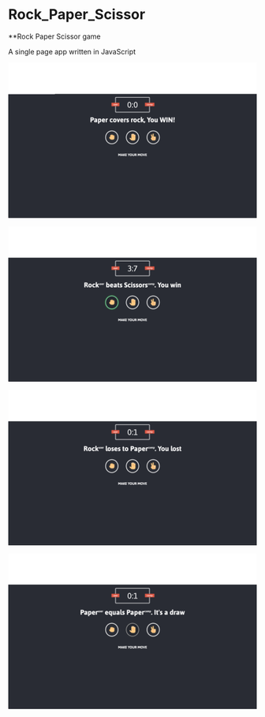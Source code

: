 # Rock_Paper_Scissor
**Rock Paper Scissor game


A single page app written in JavaScript

![](https://github.com/timmlaxton/Rock_Paper_Scissor/blob/master/Screenshots/Rock%20Paper%20Scissor%20Start.png?raw=true)

![](https://github.com/timmlaxton/Rock_Paper_Scissor/blob/master/Screenshots/Rock%20Paper%20Scissor%20Won.png?raw=true)

![](https://github.com/timmlaxton/Rock_Paper_Scissor/blob/master/Screenshots/Rock%20Paper%20Scissor%20You%20Lost.png?raw=true)

![](https://github.com/timmlaxton/Rock_Paper_Scissor/blob/master/Screenshots/Rock%20Paper%20Scisor%20Draw.png?raw=true)
